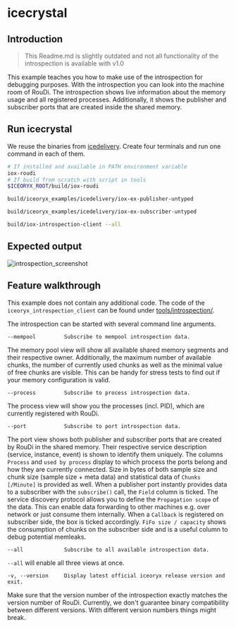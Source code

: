 # icecrystal

## Introduction

> This Readme.md is slightly outdated and not all functionality of the introspection is available with v1.0

This example teaches you how to make use of the introspection for debugging purposes. With the introspection you can
look into the machine room of RouDi. The introspection shows live information about the memory usage and all
registered processes. Additionally, it shows the publisher and subscriber ports that are created inside the shared
memory.

## Run icecrystal

We reuse the binaries from [icedelivery](../icedelivery/). Create four terminals and run one command in each of them.
```sh
# If installed and available in PATH environment variable
iox-roudi
# If build from scratch with script in tools
$ICEORYX_ROOT/build/iox-roudi

build/iceoryx_examples/icedelivery/iox-ex-publisher-untyped

build/iceoryx_examples/icedelivery/iox-ex-subscriber-untyped

build/iox-introspection-client --all
```

<!-- @todo Add expected output of RouDi, publisher, subscriber and introspection with asciinema recording before v1.0-->

## Expected output

![introspection_screenshot](https://user-images.githubusercontent.com/22388003/75041206-672feb80-54bc-11ea-8621-2acf95bf376e.png)

## Feature walkthrough

This example does not contain any additional code. The code of the `iceoryx_introspection_client` can be found under
[tools/introspection/](../../tools/introspection/).

The introspection can be started with several command line arguments.

    --mempool         Subscribe to mempool introspection data.

The memory pool view will show all available shared memory segments and their respective owner. Additionally, the
maximum number of available chunks, the number of currently used chunks as well as the minimal value of free chunks
are visible. This can be handy for stress tests to find out if your memory configuration is valid.

    --process         Subscribe to process introspection data.

The process view will show you the processes (incl. PID), which are currently registered with RouDi.

    --port            Subscribe to port introspection data.

The port view shows both publisher and subscriber ports that are created by RouDi in the shared memory. Their respective
service description (service, instance, event) is shown to identify them uniquely. The columns `Process` and
`used by process` display to which process the ports belong and how they are currently connected. Size in bytes of
both sample size and chunk size (sample size + meta data) and statistical data of `Chunks [/Minute]` is provided as
well. When a publisher port instantly provides data to a subscriber with the `subscribe()` call, the `Field` column is
ticked. The service discovery protocol allows you to define the `Propagation scope` of the data. This can enable
data forwarding to other machines e.g. over network or just consume them internally. When a `Callback` is
registered on subscriber side, the box is ticked accordingly. `FiFo size / capacity` shows the consumption of chunks
on the subscriber side and is a useful column to debug potential memleaks.

    --all             Subscribe to all available introspection data.

`--all` will enable all three views at once.

    -v, --version     Display latest official iceoryx release version and exit.

Make sure that the version number of the introspection exactly matches the version number of RouDi. Currently,
we don't guarantee binary compatibility between different versions. With different version numbers things might break.
